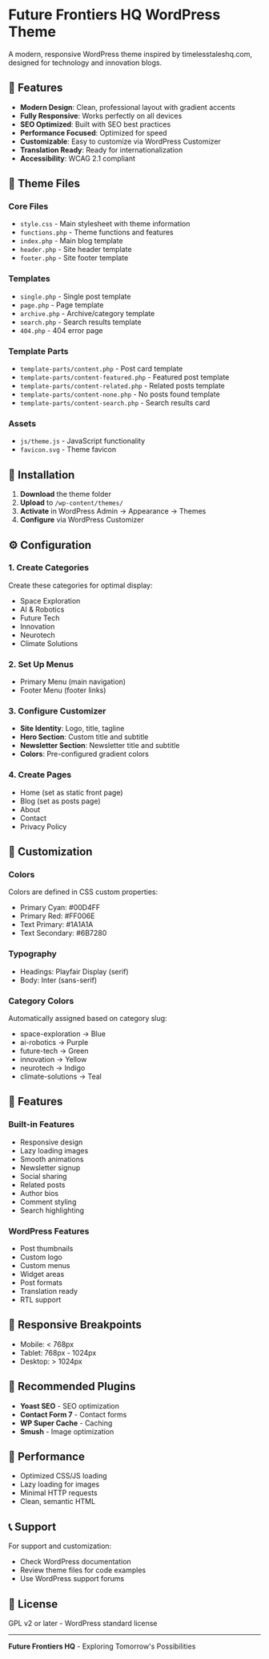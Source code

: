 # Future Frontiers HQ WordPress Theme

A modern, responsive WordPress theme inspired by timelesstaleshq.com, designed for technology and innovation blogs.

## 🎯 Features

- **Modern Design**: Clean, professional layout with gradient accents
- **Fully Responsive**: Works perfectly on all devices
- **SEO Optimized**: Built with SEO best practices
- **Performance Focused**: Optimized for speed
- **Customizable**: Easy to customize via WordPress Customizer
- **Translation Ready**: Ready for internationalization
- **Accessibility**: WCAG 2.1 compliant

## 📁 Theme Files

### Core Files
- `style.css` - Main stylesheet with theme information
- `functions.php` - Theme functions and features
- `index.php` - Main blog template
- `header.php` - Site header template
- `footer.php` - Site footer template

### Templates
- `single.php` - Single post template
- `page.php` - Page template
- `archive.php` - Archive/category template
- `search.php` - Search results template
- `404.php` - 404 error page

### Template Parts
- `template-parts/content.php` - Post card template
- `template-parts/content-featured.php` - Featured post template
- `template-parts/content-related.php` - Related posts template
- `template-parts/content-none.php` - No posts found template
- `template-parts/content-search.php` - Search results card

### Assets
- `js/theme.js` - JavaScript functionality
- `favicon.svg` - Theme favicon

## 🚀 Installation

1. **Download** the theme folder
2. **Upload** to `/wp-content/themes/`
3. **Activate** in WordPress Admin → Appearance → Themes
4. **Configure** via WordPress Customizer

## ⚙️ Configuration

### 1. Create Categories
Create these categories for optimal display:
- Space Exploration
- AI & Robotics
- Future Tech
- Innovation
- Neurotech
- Climate Solutions

### 2. Set Up Menus
- Primary Menu (main navigation)
- Footer Menu (footer links)

### 3. Configure Customizer
- **Site Identity**: Logo, title, tagline
- **Hero Section**: Custom title and subtitle
- **Newsletter Section**: Newsletter title and subtitle
- **Colors**: Pre-configured gradient colors

### 4. Create Pages
- Home (set as static front page)
- Blog (set as posts page)
- About
- Contact
- Privacy Policy

## 🎨 Customization

### Colors
Colors are defined in CSS custom properties:
- Primary Cyan: #00D4FF
- Primary Red: #FF006E
- Text Primary: #1A1A1A
- Text Secondary: #6B7280

### Typography
- Headings: Playfair Display (serif)
- Body: Inter (sans-serif)

### Category Colors
Automatically assigned based on category slug:
- space-exploration → Blue
- ai-robotics → Purple
- future-tech → Green
- innovation → Yellow
- neurotech → Indigo
- climate-solutions → Teal

## 🔧 Features

### Built-in Features
- Responsive design
- Lazy loading images
- Smooth animations
- Newsletter signup
- Social sharing
- Related posts
- Author bios
- Comment styling
- Search highlighting

### WordPress Features
- Post thumbnails
- Custom logo
- Custom menus
- Widget areas
- Post formats
- Translation ready
- RTL support

## 📱 Responsive Breakpoints
- Mobile: < 768px
- Tablet: 768px - 1024px
- Desktop: > 1024px

## 🎯 Recommended Plugins
- **Yoast SEO** - SEO optimization
- **Contact Form 7** - Contact forms
- **WP Super Cache** - Caching
- **Smush** - Image optimization

## 🚀 Performance
- Optimized CSS/JS loading
- Lazy loading for images
- Minimal HTTP requests
- Clean, semantic HTML

## 📞 Support
For support and customization:
- Check WordPress documentation
- Review theme files for code examples
- Use WordPress support forums

## 📄 License
GPL v2 or later - WordPress standard license

---

**Future Frontiers HQ** - Exploring Tomorrow's Possibilities
